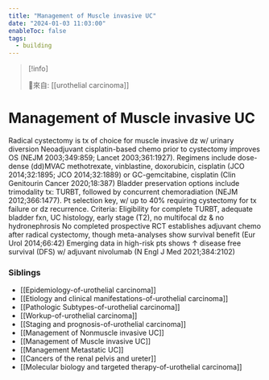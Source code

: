 ```yaml
---
title: "Management of Muscle invasive UC"
date: "2024-01-03 11:03:00"
enableToc: false
tags:
  - building
---
```


> [!info]
>
> 🌱來自: [[urothelial carcinoma]]

# Management of Muscle invasive UC

Radical cystectomy is tx of choice for muscle invasive dz w/ urinary diversion
Neoadjuvant cisplatin-based chemo prior to cystectomy improves OS (NEJM 2003;349:859; Lancet 2003;361:1927). Regimens include dose-dense (dd)MVAC methotrexate, vinblastine, doxorubicin, cisplatin (JCO 2014;32:1895; JCO 2014;32:1889) or GC-gemcitabine, cisplatin (Clin Genitourin Cancer 2020;18:387)
Bladder preservation options include trimodality tx: TURBT, followed by concurrent chemoradiation (NEJM 2012;366:1477). Pt selection key, w/ up to 40% requiring cystectomy for tx failure or dz recurrence. Criteria: Eligibility for complete TURBT, adequate bladder fxn, UC histology, early stage (T2), no multifocal dz & no hydronephrosis
No completed prospective RCT establishes adjuvant chemo after radical cystectomy, though meta-analyses show survival benefit (Eur Urol 2014;66:42)
Emerging data in high-risk pts shows ↑ disease free survival (DFS) w/ adjuvant nivolumab (N Engl J Med 2021;384:2102)

### Siblings

- [[Epidemiology-of-urothelial carcinoma]]
- [[Etiology and clinical manifestations-of-urothelial carcinoma]]
- [[Pathologic Subtypes-of-urothelial carcinoma]]
- [[Workup-of-urothelial carcinoma]]
- [[Staging and prognosis-of-urothelial carcinoma]]
- [[Management of Nonmuscle invasive UC]]
- [[Management of Muscle invasive UC]]
- [[Management Metastatic UC]]
- [[Cancers of the renal pelvis and ureter]]
- [[Molecular biology and targeted therapy-of-urothelial carcinoma]]

